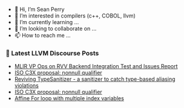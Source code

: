 - 👋 Hi, I’m Sean Perry
- 👀 I’m interested in compilers (c++, COBOL, llvm)
- 🌱 I’m currently learning ...
- 💞️ I’m looking to collaborate on ...
- 📫 How to reach me ...

<!---
s66perry/s66perry is a ✨ special ✨ repository because its `README.md` (this file) appears on your GitHub profile.
You can click the Preview link to take a look at your changes.
--->
### 📕 Latest LLVM Discourse Posts

<!-- DISCOURSE-LLVM:START -->
- [MLIR VP Ops on RVV Backend Integration Test and Issues Report](https://discourse.llvm.org/t/mlir-vp-ops-on-rvv-backend-integration-test-and-issues-report/66343#post_1)
- [ISO C3X proposal: nonnull qualifier](https://discourse.llvm.org/t/iso-c3x-proposal-nonnull-qualifier/59269?page=6#post_110)
- [Reviving TypeSanitizer - a sanitizer to catch type-based aliasing violations](https://discourse.llvm.org/t/reviving-typesanitizer-a-sanitizer-to-catch-type-based-aliasing-violations/66092#post_4)
- [ISO C3X proposal: nonnull qualifier](https://discourse.llvm.org/t/iso-c3x-proposal-nonnull-qualifier/59269?page=6#post_109)
- [Affine For loop with multiple index variables](https://discourse.llvm.org/t/affine-for-loop-with-multiple-index-variables/66282#post_2)
<!-- DISCOURSE-LLVM:END -->

